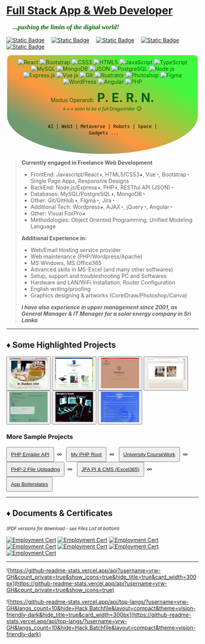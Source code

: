 # [Full Stack App & Web Developer](https://vrw-gh.github.io/vrw-GH/ "View My Page")

<div style="align: right; color: darkgreen; font: bold italic 1.2em/1 cursive; text-shadow: 2px 2px 2px 2px white; margin-bottom: 1rem;">🚀 ...pushing the limits of the digital world!</div>

[![Static Badge](https://img.shields.io/badge/017646774278-darkgreen?logo=whatsapp&logoColor=white&labelColor=darkgreen/)](https://wa.me/+4917646774278 "Whatsapp Me")&emsp;
[![Static Badge](https://img.shields.io/badge/%2B49%20176%204677%204278-cyan?label=%F0%9F%93%9E&logoColor=white&labelColor=cyan/)](tel:+4917646774278 "Call my mobile")&emsp;
[![Static Badge](https://img.shields.io/badge/victor.wright%40outlook.de-magenta?logo=microsoftoutlook&logoColor=white&labelColor=magenta/)](mailto:victor.wright@outlook.de "Click to Email")&emsp;
[![Static Badge](https://img.shields.io/badge/Victor%20Wright-blue?logo=linkedin&logoColor=white&labelColor=blue/)](https://www.linkedin.com/in/victor-r-wright/ "Finde me on Linkedin")&emsp;
[![Static Badge](https://img.shields.io/badge/-Wrights%20Desk-black?label=%F0%9F%95%B8&labelColor=darkblue/)](https://www.wrightsdesk.com/ "visit the WrightsDesk Website")&emsp;

<div style="display: flex; flex-wrap: wrap; width: 85vw; max-width: 500px; margin: 0 auto; text-align: center; justify-content: center; background: linear-gradient(30deg,  #02500290 20%,#FF8826E1 40%, #41F841 80%); border-radius: 10px 10px 50% 50% / 10px 10px 100px 100px; color: darkgreen;">
    <div style="max-width: 450px; justify-content: center; padding: 10px;">
        <img src="https://www.svgrepo.com/download/439290/react.svg" alt="React" title="React" height="50" />
        <img  src="https://www.svgrepo.com/download/353498/bootstrap.svg" alt="Bootstrap" title="Bootstrap" height="50" />
        <img  src="https://www.svgrepo.com/download/452185/css-3.svg" alt="CSS3" title="CSS3" height="50" />
        <img  src="https://www.svgrepo.com/download/452228/html-5.svg" alt="HTML5" title="HTML5" height="50" />
        <img  src="https://www.svgrepo.com/download/349419/javascript.svg" alt="JavaScript" title="Javascript" height="50" />
        <img src="https://www.svgrepo.com/download/349540/typescript.svg" alt="TypeScript" title="Typescript" height="50" />
        <img  src="https://www.svgrepo.com/download/439233/mysql.svg" alt="MySQL" title="MySQL" height="50" />
        <img src="https://www.svgrepo.com/download/439231/mongodb.svg" alt="MongoDB" title="MongoDB" height="50" />
        <img src="https://www.svgrepo.com/download/373711/json2.svg" alt="JSON" title="JSON" height="50" />
        <img src="https://www.svgrepo.com/download/439268/postgresql.svg" alt="PostgreSQL" title="PostgreSQL" height="50" />
        <img  src="https://www.svgrepo.com/download/378837/node.svg" alt="Node.js" title="Node" height="50" />
        <img  src="https://www.svgrepo.com/download/353724/express.svg" alt="Express.js" title="Express" height="50" />
        <img  src="https://www.svgrepo.com/download/354528/vue.svg" alt="Vue.js" title="Vue" height="50" />
        <img src="https://www.svgrepo.com/download/475654/github-color.svg" alt="Git" title="Git/GitHub" height="50" />
        <img src="https://www.svgrepo.com/download/452147/adobe-illustrator.svg" alt="Illustrator" title="Adobe Illustrator" height="50" />
        <img  src="https://www.svgrepo.com/download/373968/photoshop.svg" alt="Photoshop" title="Adobe Photoshop" height="50" />
        <img  src="https://www.svgrepo.com/download/448222/figma.svg" alt="Figma" title="Figma" height="50" />
        <img  src="https://www.svgrepo.com/download/349568/wordpress.svg" alt="WordPress" title="WordPress" height="50" />
        <img  src="https://www.svgrepo.com/download/353396/angular-icon.svg" alt="Angular" title="Angular" height="50" />
        <img  src="https://www.svgrepo.com/download/354180/php.svg" alt="PHP" title="PHP8" height="50" />
        <br>
        <p style="padding-bottom: 0;">
            Modus Operandi: &nbsp;<strong style="font-size: 2rem">P.&nbsp;E.&nbsp;R.&nbsp;N.</strong>
            <br>
            <i style="padding-top: 0;"><small>» » » soon to be a full Dragonrider</small></i>&nbsp;😉
        </P>
    </div>
    <p style="margin: 5px 4rem 3rem; color:black">
    <code>AI&nbsp;|&nbsp;Web3&nbsp;| Metaverse&nbsp;|&nbsp;Robots&nbsp;| Space |&nbsp;Gadgets&nbsp;...</code>
    </p>
</div>

>**Currently engaged in Freelance Web Development**
>
>- FrontEnd: Javascript/React◑, HTML5/CSS3◕, Vue◔, Bootstrap◔
> Single Page Apps, Responsive Designs
>- BackEnd: Node.js/Express◑, PHP◑, RESTful API (JSON)◔
>- Databases: MySQL/PostgreSQL◑, MongoDB◔
>- Other: Git/GitHub◑, Figma◔, Jira◔
>- Additional Tech: Wordpress◕, AJAX◔, jQuery◔, Angular◔
>- Other: Visual FoxPro◕
>- Methodologies: Object Oriented Programming, Unified Modeling Language
>
>**Additional Experience in:**
>
>- Web/Email Hosting service provider
>- Web maintenance (PHP/Wordpress/Apache)
>- MS Windows, MS Office365
>- Advanced skills in MS-Excel (and many other softwares)
>- Setup, support and troubleshooting PC and Softwares
>- Hardware and LAN/WiFi installation, Router Configuration
>- English writing/proofing
>- Graphics designing & artworks (CorelDraw/Photoshop/Canva)
>
>***I have also experience in upper management since 2001, as General Manager & IT Manager for a solar energy company in Sri Lanka***

---

## ♦ Some Highlighted Projects

<button><a href="https://vrw-gh.github.io/drmuellers1969/" target="_blank" title="Dr. Muellers 1969">
    <img src="https://raw.githubusercontent.com/vrw-GH/assets/main/repo-media/drmuellers1969/Screenshot.png" width=100 height=80></a></button>
<button><a href="https://vrw-gh.github.io/jfalanka/" target="_blank" title="JFA Lanka Home Page">
    <img src="https://raw.githubusercontent.com/vrw-GH/assets/main/repo-media/jfalanka/Screenshot.png" width=100 height=80></a></button>
<button><a href="https://vrw-gh.github.io/sanskara/" target="_blank" title="Sanskara Front End (with Email-home)">
    <img src="https://raw.githubusercontent.com/vrw-GH/assets/main/repo-media/sanskara/Screenshot.png" width=100 height=80></a></button>
<button><a href="https://vrw-gh.github.io/final-project-wd020/" target="_blank" title="Share My Food">
    <img src="https://raw.githubusercontent.com/vrw-GH/assets/main/repo-media/share-my-food/Screenshot.png" width=100 height=80></a></button>
<button><a href="https://vrw-gh.github.io/sharemyfood-backend/" target="_blank" title="Backend API for ShareMyFood">
    <img src="https://raw.githubusercontent.com/vrw-GH/assets/main/repo-media/share-my-food/Screenshot2.png" width=100 height=80></a></button>
<button><a href="https://vrw-gh.github.io/WD-Home/" target="_blank" title="Wrights-Desk (Personal Site)">
    <img src="https://raw.githubusercontent.com/vrw-GH/assets/main/repo-media/WD-home/Screenshot.png" width=100 height=80></a></button>
<button><a href="https://vrw-gh.github.io/hacker-news/" target="_blank" title="My Hacker News (Coding project)">
    <img src="https://raw.githubusercontent.com/vrw-GH/assets/main/repo-media/hacker-news/Screenshot.png" width=100 height=80></a></button>
<br>

### More Sample Projects

<button style="padding: 10px"><a href="https://vrw-gh.github.io/php-emailer/" target="_blank">PHP Emailer API</a></button>&nbsp; ∞ &nbsp;
<button style="padding: 10px"><a href="https://vrw-gh.github.io/my-php-root/" target="_blank">My PHP Root</a></button>&nbsp; ∞ &nbsp;
<button style="padding: 10px"><a href="https://vrw-gh.github.io/UOM/" target="_blank">University CourseWork</a></button>&nbsp; ∞ &nbsp;
<button style="padding: 10px"><a href="https://vrw-gh.github.io/php-p2/" target="_blank">PHP-2 File Uploading</a></button>&nbsp; ∞ &nbsp;
<button style="padding: 10px"><a href="https://vrw-gh.github.io/jfa-pi-cms/" target="_blank">JFA PI & CMS (Excel365)</a></button>&nbsp; ∞ &nbsp;
<button style="padding: 10px"><a href="https://vrw-gh.github.io/BOILERPLATES/" target="_blank">App Boilerplates</a></button>

---

## ♦ Documents & Certificates

<small><i>(PDF versions for download - see Files List at bottom)</i></small>

[<img src="https://raw.githubusercontent.com/vrw-GH/vrw-GH/main/resume/cv_vw-en.jpg?raw=true" alt="Employment Cert" width="auto" height="100px">](https://raw.githubusercontent.com/vrw-GH/vrw-GH/main/resume/cv_vw-en.jpg?raw=true "Curriculum Vitae")
[<img src="https://raw.githubusercontent.com/vrw-GH/vrw-GH/main/certificates/Victor_Wright-Recommendation_letter.jpg?raw=true" alt="Employment Cert" width="auto" height="100px">](https://raw.githubusercontent.com/vrw-GH/vrw-GH/main/certificates/Victor_Wright-Recommendation_letter.jpg?raw=true "Letter of Recommendation")
[<img src="https://raw.githubusercontent.com/vrw-GH/vrw-GH/main/certificates/WBS-certificate_FS_Web_%26_App_Dev.jpg?raw=true" alt="Employment Cert" width="auto" height="100px">](https://raw.githubusercontent.com/vrw-GH/vrw-GH/main/certificates/WBS-certificate_FS_Web_%26_App_Dev.jpg?raw=true "Graduation Certificate - WBS Coding School")
[<img src="https://raw.githubusercontent.com/vrw-GH/vrw-GH/main/certificates/Front-End_Web_Development_E-Certificate.jpg?raw=true" alt="Employment Cert" width="auto" height="100px">](https://raw.githubusercontent.com/vrw-GH/vrw-GH/main/certificates/Front-End_Web_Development_E-Certificate.jpg?raw=true "Front End Web Dev (University of Moratuwa)")
[<img src="https://raw.githubusercontent.com/vrw-GH/vrw-GH/main/certificates/TutorialsPoint_Cert-Fundementals_of_PHP.jpg?raw=true" alt="Employment Cert" width="auto" height="100px">](https://raw.githubusercontent.com/vrw-GH/vrw-GH/main/certificates/TutorialsPoint_Cert-Fundementals_of_PHP.jpg?raw=true "Fundementals of PHP")
[<img src="https://raw.githubusercontent.com/vrw-GH/vrw-GH/main/certificates/certificate_of_completion_c++.jpg?raw=true" alt="Employment Cert" width="auto" height="100px">](https://raw.githubusercontent.com/vrw-GH/vrw-GH/main/certificates/certificate_of_completion_c++.jpg?raw=true "C++ Certification")
[<img src="https://github.com/vrw-GH/vrw-GH/raw/main/certificates/JFA_Emp-Certificate.jpg?raw=true" alt="Employment Cert" width="auto" height="100px">](https://github.com/vrw-GH/vrw-GH/raw/main/certificates/JFA_Emp-Certificate.jpg?raw=true "JFA Employment Certificate")

---

![https://github-readme-stats.vercel.app/api?username=vrw-GH&count_private=true&show_icons=true&hide_title=true&card_width=300px](https://github-readme-stats.vercel.app/api?username=vrw-GH&count_private=true&show_icons=true)

![https://github-readme-stats.vercel.app/api/top-langs/?username=vrw-GH&langs_count=10&hide=Hack,Batchfile&layout=compact&theme=vision-friendly-dark&hide_title=true&card_width=300px](https://github-readme-stats.vercel.app/api/top-langs/?username=vrw-GH&langs_count=10&hide=Hack,Batchfile&layout=compact&theme=vision-friendly-dark)
